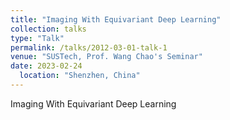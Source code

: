 ```yaml
---
title: "Imaging With Equivariant Deep Learning"
collection: talks
type: "Talk"
permalink: /talks/2012-03-01-talk-1
venue: "SUSTech, Prof. Wang Chao's Seminar"
date: 2023-02-24
  location: "Shenzhen, China"
---
```


Imaging With Equivariant Deep Learning
